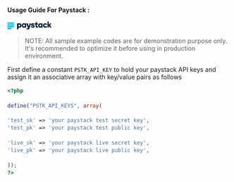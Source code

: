 #### Usage Guide For Paystack :

<p><a href="https://www.paystack.com/" target="_blank" rel="noreferrer"><img src="/logos/paystack-2.svg" title="Paystack" alt="Paystack logo" width="100" height="auto"/></a></p>

> NOTE: All sample example codes are for demonstration purpose only. It's recommended to optimize it before using in production environment.

First define a constant `PSTK_API_KEY` to hold your paystack API keys and assign it an associative array with key/value pairs as follows 

```php
<?php

define("PSTK_API_KEYS", array(

'test_sk' => 'your paystack test secret key',
'test_pk' => 'your paystack test public key', 
		
'live_sk' => 'your paystack live secret key',
'live_pk' => 'your paystack live public key',
		
));
?>
```

